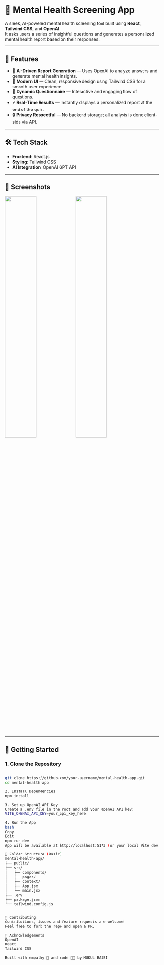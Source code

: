 # 🧠 Mental Health Screening App

A sleek, AI-powered mental health screening tool built using **React**, **Tailwind CSS**, and **OpenAI**.  
It asks users a series of insightful questions and generates a personalized mental health report based on their responses.

---

## 🚀 Features

- 🧾 **AI-Driven Report Generation** — Uses OpenAI to analyze answers and generate mental health insights.
- 🎨 **Modern UI** — Clean, responsive design using Tailwind CSS for a smooth user experience.
- 💬 **Dynamic Questionnaire** — Interactive and engaging flow of questions.
- ⚡ **Real-Time Results** — Instantly displays a personalized report at the end of the quiz.
- 🔒 **Privacy Respectful** — No backend storage; all analysis is done client-side via API.

---

## 🛠️ Tech Stack

- **Frontend**: React.js
- **Styling**: Tailwind CSS
- **AI Integration**: OpenAI GPT API

---

## 📸 Screenshots

<!-- Add screenshots of your app here -->
<p float="left">
  <img src="screenshots/quiz.png" width="45%" />
  <img src="screenshots/report.png" width="45%" />
</p>

---

## 🧪 Getting Started

### 1. Clone the Repository
```bash

git clone https://github.com/your-username/mental-health-app.git
cd mental-health-app

2. Install Dependencies
npm install

3. Set up OpenAI API Key
Create a .env file in the root and add your OpenAI API key:
VITE_OPENAI_API_KEY=your_api_key_here

4. Run the App
bash
Copy
Edit
npm run dev
App will be available at http://localhost:5173 (or your local Vite dev port).

📁 Folder Structure (Basic)
mental-health-app/
├── public/
├── src/
│   ├── components/
│   ├── pages/
│   ├── context/
│   ├── App.jsx
│   └── main.jsx
├── .env
├── package.json
└── tailwind.config.js


🤝 Contributing
Contributions, issues and feature requests are welcome!
Feel free to fork the repo and open a PR.

🙌 Acknowledgements
OpenAI
React
Tailwind CSS

Built with empathy 💙 and code 🧑‍💻 by MUKUL BASSI
